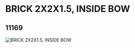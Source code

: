 # BRICK 2X2X1.5, INSIDE BOW
## 11169
![BRICK 2X2X1.5, INSIDE BOW](https://lc-www-live-s.legocdn.com/media/bricks/5/2/6019566.jpg)